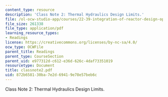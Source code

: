 ```yaml
---
content_type: resource
description: 'Class Note 2: Thermal Hydraulics Design Limits.'
file: /ol-ocw-studio-app/courses/22-39-integration-of-reactor-design-operations-and-safety-fall-2006/872b658130ba7e2d69419e78e57beb6c_classnote2.pdf
file_size: 261338
file_type: application/pdf
learning_resource_types:
- Readings
license: https://creativecommons.org/licenses/by-nc-sa/4.0/
ocw_type: OCWFile
parent_title: Readings
parent_type: CourseSection
parent_uid: e977312d-c612-e36d-626c-4daf73351019
resourcetype: Document
title: classnote2.pdf
uid: 872b6581-30ba-7e2d-6941-9e78e57beb6c
---
```

Class Note 2: Thermal Hydraulics Design Limits.